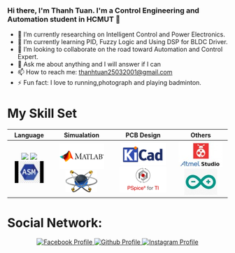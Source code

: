 ### Hi there, I'm Thanh Tuan. I'm a Control Engineering and Automation student in HCMUT  👋 



- 🔭 I’m currently researching on Intelligent Control and Power Electronics.
- 🌱 I’m currently learning PID, Fuzzy Logic and Using DSP for BLDC Driver.
- 👯 I’m looking to collaborate on the road toward Automation and Control Expert.
- 💬 Ask me about anything and I will answer if I can
- 📫 How to reach me: thanhtuan25032001@gmail.com
- ⚡ Fun fact: I love to running,photograph and playing badminton.

# My Skill Set

<p align="center">

| Language | Simualation | PCB Design| Others|
|:---:|:---:|:---:|:---:|
| <img src="https://img.shields.io/badge/C-00599C?style=for-the-badge&logo=c&logoColor=white" width = 60/> <img src="https://img.shields.io/badge/C%2B%2B-00599C?style=for-the-badge&logo=c%2B%2B&logoColor=white" width = 82/> ![assembly](Images/assm.jpg)| ![Matlab](Images/matlab.png) ![Proteus](Images/proteus.png)|![KiCad](Images/kicad.png) ![Pspice](Images/pspice.png)|![Atmel](Images/atmel.jfif) ![Arduino](Images/arduino.jpg)|
</p>

# Social Network:

<p align="center">
  <a href="https://www.facebook.com/tuan.kuro.2503/">
  <img width="150" src="https://img.shields.io/badge/Facebook-%231877F2.svg?style=for-the-badge&logo=Facebook&logoColor=white" alt="Facebook Profile" />
<a href="https://github.com/thanhtuan2503">
  <img width="150" src="https://img.shields.io/badge/github-%23121011.svg?style=for-the-badge&logo=github&logoColor=white" alt="Github Profile" />
<a href="https://www.instagram.com/tuannguyenngocthanh/">
  <img width="150" src="https://img.shields.io/badge/Instagram-E4405F?style=for-the-badge&logo=instagram&logoColor=white" alt="Instagram Profile" />

</p>